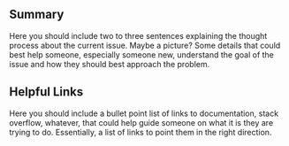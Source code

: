 ## Summary
Here you should include two to three sentences explaining the thought process
about the current issue. Maybe a picture? Some details that could best help someone,
especially someone new, understand the goal of the issue and how they should best
approach the problem.

## Helpful Links
Here you should include a bullet point list of links to documentation, stack overflow,
whatever, that could help guide someone on what it is they are trying to do.
Essentially, a list of links to point them in the right direction.
